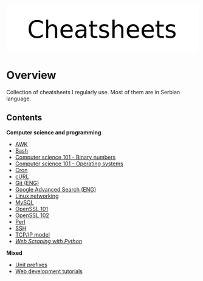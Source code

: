 <p align="center">
	<img src="assets/logo.png" alt="Cheatsheets">
</p>

# Overview

Collection of cheatsheets I regularly use. Most of them are in Serbian language. 

## Contents

**Computer science and programming**

- [AWK](cs/awk/101.awk)
- [Bash](cs/bash/README.md)
- [Computer science 101 - Binary numbers](cs/compsci/binary_numbers.md)
- [Computer science 101 - Operating systems](cs/compsci/operating_systems/README.md)
- [Cron](cs/crontab.md)
- [cURL](cs/curl.md)
- [Git (ENG)](cs/git.md)
- [Google Advanced Search (ENG)](cs/google_search.md)
- [Linux networking](cs/linux_networking.md)
- [MySQL](cs/mysql/README.md)
- [OpenSSL 101](cs/openssl/101.md)
- [OpenSSL 102](cs/openssl/102.md)
- [Perl](cs/perl/README.md)
- [SSH](cs/ssh.md)
- [TCP/IP model](cs/tcp_ip.md)
- [*Web Scraping with Python*](cs/web_scraping_with_python.md)

**Mixed**

- [Unit prefixes](cs/misc/unit_prefixes.md)
- [Web development tutorials](cs/misc/web_development_tuts.md)
